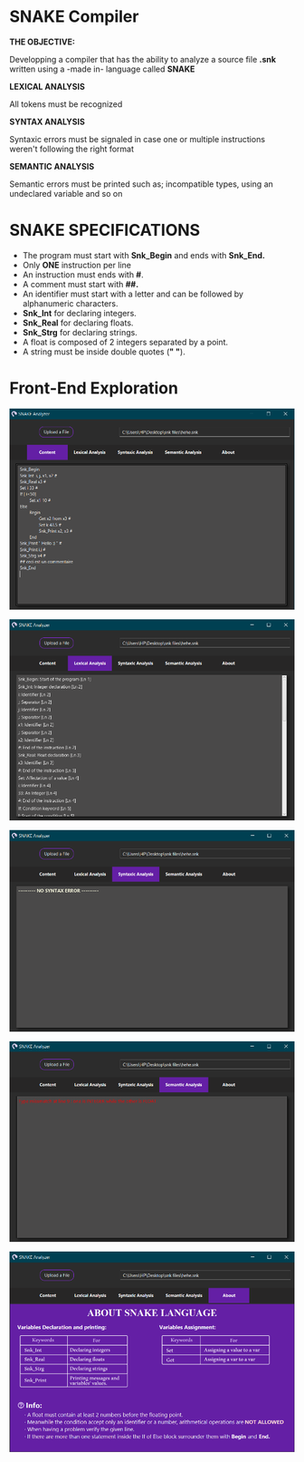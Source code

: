# SNAKE Compiler

**THE OBJECTIVE:**

Developping a compiler that has the ability to analyze a source file **.snk** written using a -made in- language called **SNAKE**

**LEXICAL ANALYSIS**

All tokens must be recognized

**SYNTAX ANALYSIS**

Syntaxic errors must be signaled in case one or multiple instructions weren't following the right format

**SEMANTIC  ANALYSIS**

Semantic errors must be printed such as; incompatible types, using an undeclared variable and so on

# SNAKE SPECIFICATIONS

* The program must start with **Snk_Begin** and ends with **Snk_End.**
* Only **ONE** instruction per line
* An instruction must ends with **#**.
* A comment must start with **##.**
* An identifier must start with a letter and can be followed by alphanumeric characters.
* **Snk_Int** for declaring integers.
* **Snk_Real** for declaring floats.
* **Snk_Strg** for declaring strings.
* A float is composed of 2 integers separated by a point.
* A string must be inside double quotes (**" "**).

# Front-End Exploration

![1734253780860](image/README/1734253780860.png "Content of the uploaded file")

![1734253802430](image/README/1734253802430.png "Lexical Analysis")

![1734253818236](image/README/1734253818236.png "Syntax Analysis")

![1734253833525](image/README/1734253833525.png "Semantic Analysis")

![1734253849078](image/README/1734253849078.png "About")
